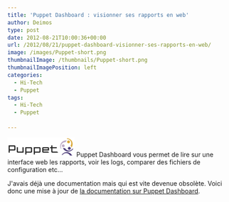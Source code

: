 ```yaml
---
title: 'Puppet Dashboard : visionner ses rapports en web'
author: Deimos
type: post
date: 2012-08-21T10:00:36+00:00
url: /2012/08/21/puppet-dashboard-visionner-ses-rapports-en-web/
image: /images/Puppet-short.png
thumbnailImage: /thumbnails/Puppet-short.png
thumbnailImagePosition: left
categories:
  - Hi-Tech
  - Puppet
tags:
  - Hi-Tech
  - Puppet

---
```

![Puppet-short](/images/Puppet-short.png)
Puppet Dashboard vous permet de lire sur une interface web les rapports, voir les logs, comparer des fichiers de configuration etc...

J'avais déjà une documentation mais qui est vite devenue obsolète. Voici donc une mise à jour de [la documentation sur Puppet Dashboard](http://wiki.deimos.fr/Puppet_Dashboard_:_Mise_en_place_d%27une_interface_graphique_pour_Puppet).